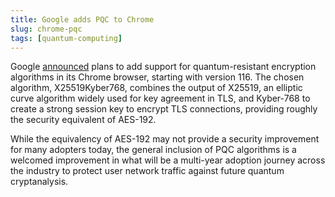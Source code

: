 ```yaml
---
title: Google adds PQC to Chrome
slug: chrome-pqc
tags: [quantum-computing]
---
```


Google [announced](https://thehackernews.com/2023/08/enhancing-tls-security-google-adds.html) plans to add support for quantum-resistant encryption algorithms in its Chrome browser, starting with version 116.<!--truncate--> The chosen algorithm, X25519Kyber768, combines the output of X25519, an elliptic curve algorithm widely used for key agreement in TLS, and Kyber-768 to create a strong session key to encrypt TLS connections, providing roughly the security equivalent of AES-192.

While the equivalency of AES-192 may not provide a security improvement for many adopters today, the general inclusion of PQC algorithms is a welcomed improvement in what will be a multi-year adoption journey across the industry to protect user network traffic against future quantum cryptanalysis.


